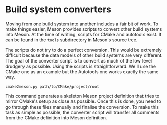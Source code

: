 # Build system converters

Moving from one build system into another includes a fair bit of work. To make things easier, Meson provides scripts to convert other build systems into Meson. At the time of writing, scripts for CMake and autotools exist. It can be found in the `tools` subdirectory in Meson's source tree.

The scripts do not try to do a perfect conversion. This would be extremely difficult because the data models of other build systems are very different. The goal of the converter script is to convert as much of the low level drudgery as possible. Using the scripts is straightforward. We'll use the CMake one as an example but the Autotools one works exactly the same way.

    cmake2meson.py path/to/CMake/project/root

This command generates a skeleton Meson project definition that tries to mirror CMake's setup as close as possible. Once this is done, you need to go through these files manually and finalise the conversion. To make this task as simple as possible, the converter script will transfer all comments from the CMake definition into Meson definition.
